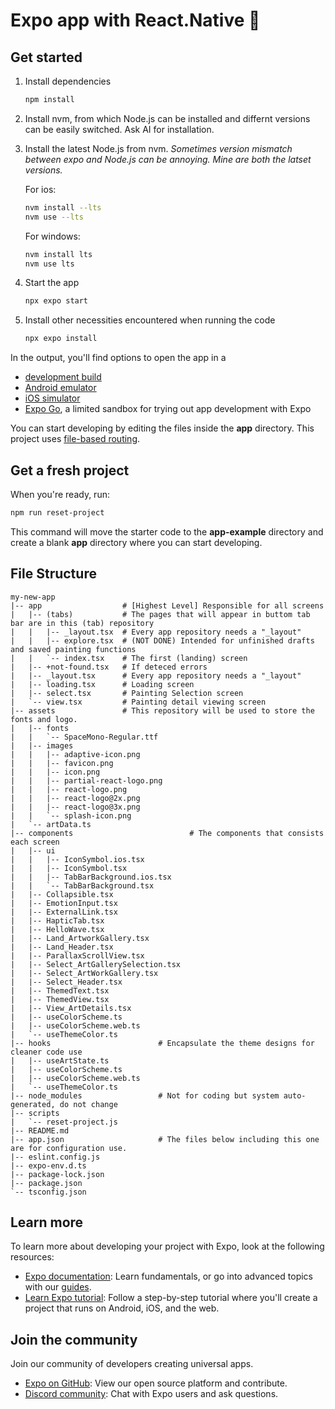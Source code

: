 # Expo app with React.Native 👋

## Get started

1. Install dependencies

   ```bash
   npm install
   ```

2. Install nvm, from which Node.js can be installed and differnt versions can be easily switched. Ask AI for installation.
   
3. Install the latest Node.js from nvm. *Sometimes version mismatch between expo and Node.js can be annoying. Mine are both the latset versions.*
   
   For ios:
   ```bash
   nvm install --lts
   nvm use --lts
   ```
   For windows:
   ```bash
   nvm install lts
   nvm use lts
   ```

   
4. Start the app

   ```bash
   npx expo start
   ```
5. Install other necessities encountered when running the code
   
   ```bash
   npx expo install
   ```

In the output, you'll find options to open the app in a

- [development build](https://docs.expo.dev/develop/development-builds/introduction/)
- [Android emulator](https://docs.expo.dev/workflow/android-studio-emulator/)
- [iOS simulator](https://docs.expo.dev/workflow/ios-simulator/)
- [Expo Go](https://expo.dev/go), a limited sandbox for trying out app development with Expo

You can start developing by editing the files inside the **app** directory. This project uses [file-based routing](https://docs.expo.dev/router/introduction).

## Get a fresh project

When you're ready, run:

```bash
npm run reset-project
```

This command will move the starter code to the **app-example** directory and create a blank **app** directory where you can start developing.


## File Structure

```text
my-new-app
|-- app                  # [Highest Level] Responsible for all screens 
|   |-- (tabs)           # The pages that will appear in buttom tab bar are in this (tab) repository
|   |   |-- _layout.tsx  # Every app repository needs a "_layout"
|   |   |-- explore.tsx  # (NOT DONE) Intended for unfinished drafts and saved painting functions
|   |   `-- index.tsx    # The first (landing) screen
|   |-- +not-found.tsx   # If deteced errors
|   |-- _layout.tsx      # Every app repository needs a "_layout"
|   |-- loading.tsx      # Loading screen
|   |-- select.tsx       # Painting Selection screen
|   `-- view.tsx         # Painting detail viewing screen
|-- assets               # This repository will be used to store the fonts and logo.
|   |-- fonts
|   |   `-- SpaceMono-Regular.ttf
|   |-- images
|   |   |-- adaptive-icon.png
|   |   |-- favicon.png
|   |   |-- icon.png  
|   |   |-- partial-react-logo.png
|   |   |-- react-logo.png
|   |   |-- react-logo@2x.png
|   |   |-- react-logo@3x.png
|   |   `-- splash-icon.png
|   `-- artData.ts    
|-- components                          # The components that consists each screen
|   |-- ui
|   |   |-- IconSymbol.ios.tsx
|   |   |-- IconSymbol.tsx
|   |   |-- TabBarBackground.ios.tsx        
|   |   `-- TabBarBackground.tsx
|   |-- Collapsible.tsx
|   |-- EmotionInput.tsx
|   |-- ExternalLink.tsx
|   |-- HapticTab.tsx 
|   |-- HelloWave.tsx 
|   |-- Land_ArtworkGallery.tsx
|   |-- Land_Header.tsx
|   |-- ParallaxScrollView.tsx
|   |-- Select_ArtGallerySelection.tsx      
|   |-- Select_ArtWorkGallery.tsx
|   |-- Select_Header.tsx
|   |-- ThemedText.tsx
|   |-- ThemedView.tsx
|   |-- View_ArtDetails.tsx
|   |-- useColorScheme.ts
|   |-- useColorScheme.web.ts
|   `-- useThemeColor.ts
|-- hooks                        # Encapsulate the theme designs for cleaner code use
|   |-- useArtState.ts
|   |-- useColorScheme.ts
|   |-- useColorScheme.web.ts
|   `-- useThemeColor.ts                             
|-- node_modules                 # Not for coding but system auto-generated, do not change
|-- scripts
|   `-- reset-project.js
|-- README.md
|-- app.json                     # The files below including this one are for configuration use.
|-- eslint.config.js
|-- expo-env.d.ts
|-- package-lock.json
|-- package.json
`-- tsconfig.json

```

## Learn more

To learn more about developing your project with Expo, look at the following resources:

- [Expo documentation](https://docs.expo.dev/): Learn fundamentals, or go into advanced topics with our [guides](https://docs.expo.dev/guides).
- [Learn Expo tutorial](https://docs.expo.dev/tutorial/introduction/): Follow a step-by-step tutorial where you'll create a project that runs on Android, iOS, and the web.


## Join the community

Join our community of developers creating universal apps.

- [Expo on GitHub](https://github.com/expo/expo): View our open source platform and contribute.
- [Discord community](https://chat.expo.dev): Chat with Expo users and ask questions.
